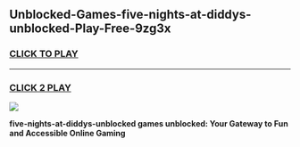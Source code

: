 
## Unblocked-Games-five-nights-at-diddys-unblocked-Play-Free-9zg3x
<h3>
<a href="https://premium76.site?title=five-nights-at-diddys-unblocked&ref=19M">CLICK TO PLAY</a></h3>
<hr>

<h3>
<a href="https://premium76.site?title=five-nights-at-diddys-unblocked&ref=19M">CLICK 2 PLAY</a>
  
</h3>

<a href="https://premium76.site?title=five-nights-at-diddys-unblocked&ref=19M"><img src="https://clearcache.store/games.png"></a>


**five-nights-at-diddys-unblocked games unblocked: Your Gateway to Fun and Accessible Online Gaming**
